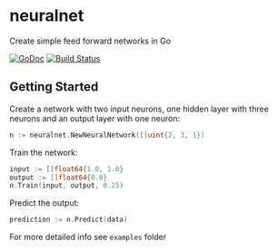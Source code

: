 # neuralnet
Create simple feed forward networks in Go

[![GoDoc](https://godoc.org/github.com/goml/gobrain?status.svg)](https://godoc.org/github.com/wbrc/neuralnet)
[![Build Status](https://travis-ci.com/wbrc/neuralnet.svg?branch=master)](https://travis-ci.org/wbrc/neuralnet)

## Getting Started
Create a network with two input neurons, one hidden layer with
three neurons and an output layer with one neuron:
```go
n := neuralnet.NewNeuralNetwork([]uint{2, 3, 1})
```

Train the network:
```go
input := []float64{1.0, 1.0}
output := []float64{0.0}
n.Train(input, output, 0.25)
```

Predict the output:
```go
prediction := n.Predict(data)
```

For more detailed info see `examples` folder
